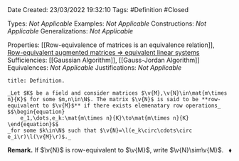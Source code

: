 <br />
<br />

Date Created: 23/03/2022 19:32:10
Tags: #Definition #Closed 

Types: _Not Applicable_
Examples: _Not Applicable_
Constructions: _Not Applicable_
Generalizations: _Not Applicable_

Properties: [[Row-equivalence of matrices is an equivalence relation]], [Row-equivalent augmented matrices $\Rightarrow$ equivalent linear systems](Row-equivalent%20augmented%20matrices%20implies%20equivalent%20linear%20systems.md)
Sufficiencies: [[Gaussian Algorithm]], [[Gauss-Jordan Algorithm]]
Equivalences: _Not Applicable_
Justifications: _Not Applicable_

``` ad-Definition
title: Definition.

_Let $K$ be a field and consider matrices $\v{M},\v{N}\in\mat{m\times n}{K}$ for some $m,n\in\N$. The matrix $\v{N}$ is said to be **row-equivalent to $\v{M}$** if there exists elemenatary row operations_
$$\begin{equation}
    e_1,\dots,e_k:\mat{m\times n}{K}\to\mat{m\times n}{K}
\end{equation}$$
_for some $k\in\N$ such that $\v{N}=\l(e_k\circ\cdots\circ e_i\r)\l(\v{M}\r)$._

```

**Remark.** If $\v{N}$ is row-equivalent to $\v{M}$, write $\v{N}\sim\v{M}$.<span style="float:right;">$\blacklozenge$</span>
